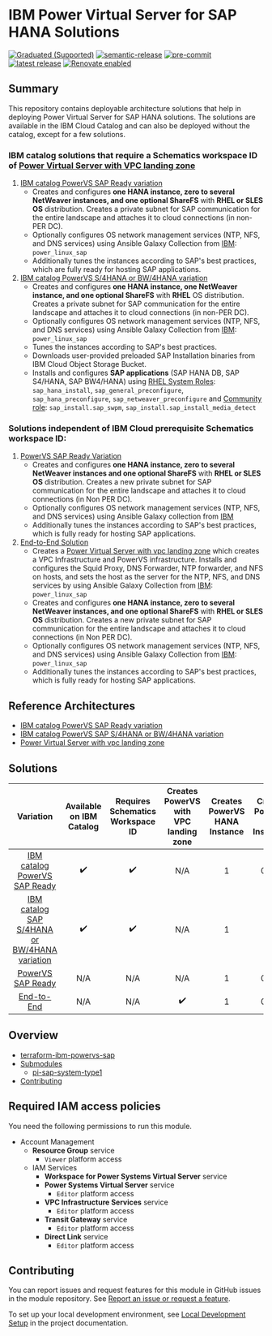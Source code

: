 <!-- BEGIN MODULE HOOK -->

# IBM Power Virtual Server for SAP HANA Solutions

<!-- UPDATE BADGE: Update the link for the badge below-->
[![Graduated (Supported)](https://img.shields.io/badge/status-Graduated%20(Supported)-brightgreen?style=plastic)](https://terraform-ibm-modules.github.io/documentation/#/badge-status)
[![semantic-release](https://img.shields.io/badge/%20%20%F0%9F%93%A6%F0%9F%9A%80-semantic--release-e10079.svg)](https://github.com/semantic-release/semantic-release)
[![pre-commit](https://img.shields.io/badge/pre--commit-enabled-brightgreen?logo=pre-commit&logoColor=white)](https://github.com/pre-commit/pre-commit)
[![latest release](https://img.shields.io/github/v/release/terraform-ibm-modules/terraform-ibm-powervs-sap?logo=GitHub&sort=semver)](https://github.com/terraform-ibm-modules/terraform-ibm-powervs-sap/releases/latest)
[![Renovate enabled](https://img.shields.io/badge/renovate-enabled-brightgreen.svg)](https://renovatebot.com/)

## Summary
This repository contains deployable architecture solutions that help in deploying Power Virtual Server for SAP HANA solutions. The solutions are available in the IBM Cloud Catalog and can also be deployed without the catalog, except for a few solutions.

### IBM catalog solutions that require a Schematics workspace ID of [Power Virtual Server with VPC landing zone](https://cloud.ibm.com/catalog/architecture/deploy-arch-ibm-pvs-inf-2dd486c7-b317-4aaa-907b-42671485ad96-global)
1. [IBM catalog PowerVS SAP Ready variation](https://github.com/terraform-ibm-modules/terraform-ibm-powervs-sap/tree/main/solutions/ibm-catalog/sap-ready-to-go)
    - Creates and configures **one HANA instance, zero to several NetWeaver instances, and one optional ShareFS** with **RHEL or SLES OS** distribution. Creates a private subnet for SAP communication for the entire landscape and attaches it to cloud connections (in non-PER DC).
    - Optionally configures OS network management services (NTP, NFS, and DNS services) using Ansible Galaxy Collection from [IBM](https://galaxy.ansible.com/ui/repo/published/ibm/power_linux_sap/): `power_linux_sap`
    - Additionally tunes the instances according to SAP's best practices, which are fully ready for hosting SAP applications.
2. [IBM catalog PowerVS S/4HANA or BW/4HANA variation](https://github.com/terraform-ibm-modules/terraform-ibm-powervs-sap/tree/main/solutions/ibm-catalog/sap-s4hana-bw4hana)
    - Creates and configures **one HANA instance, one NetWeaver instance, and one optional ShareFS** with **RHEL** OS distribution. Creates a private subnet for SAP communication for the entire landscape and attaches it to cloud connections (in non-PER DC).
    - Optionally configures OS network management services (NTP, NFS, and DNS services) using Ansible Galaxy Collection from [IBM](https://galaxy.ansible.com/ui/repo/published/ibm/power_linux_sap/): `power_linux_sap`
    - Tunes the instances according to SAP's best practices.
    - Downloads user-provided preloaded SAP Installation binaries from IBM Cloud Object Storage Bucket.
    - Installs and configures **SAP applications** (SAP HANA DB, SAP S4/HANA, SAP BW4/HANA) using [RHEL System Roles](https://access.redhat.com/articles/4488731): `sap_hana_install`, `sap_general_preconfigure`, `sap_hana_preconfigure`, `sap_netweaver_preconfigure` and [Community role](https://galaxy.ansible.com/ui/repo/published/community/sap_install/): `sap_install.sap_swpm`, `sap_install.sap_install_media_detect`


### Solutions independent of IBM Cloud prerequisite Schematics workspace ID:
1. [PowerVS SAP Ready Variation](https://github.com/terraform-ibm-modules/terraform-ibm-powervs-sap/tree/main/solutions/sap-ready-to-go)
   - Creates and configures **one HANA instance, zero to several NetWeaver instances and one optional ShareFS** with **RHEL or SLES OS** distribution. Creates a new private subnet for SAP communication for the entire landscape and attaches it to cloud connections (in Non PER DC).
   - Optionally configures OS network management services (NTP, NFS, and DNS services) using Ansible Galaxy collection from [IBM](https://galaxy.ansible.com/ui/repo/published/ibm/power_linux_sap/)
   - Additionally tunes the instances according to SAP's best practices, which is fully ready for hosting SAP applications.
2. [End-to-End Solution](https://github.com/terraform-ibm-modules/terraform-ibm-powervs-sap/tree/main/solutions/e2e)
    - Creates a [Power Virtual Server with vpc landing zone](https://github.com/terraform-ibm-modules/terraform-ibm-powervs-infrastructure/tree/main/modules/powervs-vpc-landing-zone) which creates a VPC Infrastructure and PowerVS infrastructure. Installs and configures the Squid Proxy, DNS Forwarder, NTP forwarder, and NFS on hosts, and sets the host as the server for the NTP, NFS, and DNS services by using Ansible Galaxy Collection from [IBM](https://galaxy.ansible.com/ui/repo/published/ibm/power_linux_sap/): `power_linux_sap`
    - Creates and configures **one HANA instance, zero to several NetWeaver instances, and one optional ShareFS** with **RHEL or SLES OS** distribution. Creates a new private subnet for SAP communication for the entire landscape and attaches it to cloud connections (in Non PER DC).
    - Optionally configures OS network management services (NTP, NFS, and DNS services) using Ansible Galaxy Collection from [IBM](https://galaxy.ansible.com/ui/repo/published/ibm/power_linux_sap/): `power_linux_sap`
    - Additionally tunes the instances according to SAP's best practices, which is fully ready for hosting SAP applications.


## Reference Architectures
- [IBM catalog PowerVS SAP Ready variation](https://github.com/terraform-ibm-modules/terraform-ibm-powervs-sap/blob/main/reference-architectures/sap-ready-to-go/deploy-arch-ibm-pvs-sap-ready-to-go.svg)
- [IBM catalog PowerVS SAP S/4HANA or BW/4HANA variation](https://github.com/terraform-ibm-modules/terraform-ibm-powervs-sap/blob/main/reference-architectures/sap-s4hana-bw4hana/deploy-arch-ibm-pvs-sap-s4hana-bw4hana.svg)
- [Power Virtual Server with vpc landing zone](https://github.com/terraform-ibm-modules/terraform-ibm-powervs-infrastructure/blob/main/reference-architectures/full-stack/deploy-arch-ibm-pvs-inf-full-stack.svg)


## Solutions
|                                  Variation                                  | Available on IBM Catalog | Requires Schematics Workspace ID | Creates PowerVS with VPC landing zone | Creates PowerVS HANA Instance | Creates PowerVS NW Instances | Performs PowerVS OS Config | Performs PowerVS SAP Tuning | Install SAP software |
|:---------------------------------------------------------------------------:|:------------------------:|:--------------------------------:|:-------------------------------------:|:-----------------------------:|:----------------------------:|:--------------------------:|:---------------------------:|:--------------------:|
| [ IBM catalog PowerVS SAP Ready ]( ./solutions/ibm-catalog/sap-ready-to-go/ ) |    :heavy_check_mark:    |        :heavy_check_mark:        |                  N/A                  |               1               |            0 to N            |     :heavy_check_mark:     |      :heavy_check_mark:     |          N/A         |
| [ IBM catalog SAP S/4HANA or BW/4HANA variation ]( ./solutions/ibm-catalog/sap-s4hana-bw4hana ) |    :heavy_check_mark:    |        :heavy_check_mark:        |                  N/A                  |               1               |            1            |     :heavy_check_mark:     |      :heavy_check_mark:     |          :heavy_check_mark:         |
|             [ PowerVS SAP Ready ]( ./solutions/sap-ready-to-go/ )             |            N/A           |                N/A               |                  N/A                  |               1               |            0 to N            |     :heavy_check_mark:     |      :heavy_check_mark:     |          N/A         |
|                      [ End-to-End ]( ./solutions/e2e/ )                     |            N/A           |                N/A               |           :heavy_check_mark:          |               1               |            0 to N            |     :heavy_check_mark:     |      :heavy_check_mark:     |          N/A         |


<!-- BEGIN OVERVIEW HOOK -->
## Overview
* [terraform-ibm-powervs-sap](#terraform-ibm-powervs-sap)
* [Submodules](./modules)
    * [pi-sap-system-type1](./modules/pi-sap-system-type1)
* [Contributing](#contributing)
<!-- END OVERVIEW HOOK -->


## Required IAM access policies

You need the following permissions to run this module.

- Account Management
    - **Resource Group** service
        - `Viewer` platform access
    - IAM Services
        - **Workspace for Power Systems Virtual Server** service
        - **Power Systems Virtual Server** service
            - `Editor` platform access
        - **VPC Infrastructure Services** service
            - `Editor` platform access
        - **Transit Gateway** service
            - `Editor` platform access
        - **Direct Link** service
            - `Editor` platform access

<!-- END MODULE HOOK -->


<!-- BEGIN CONTRIBUTING HOOK -->
## Contributing

You can report issues and request features for this module in GitHub issues in the module repository. See [Report an issue or request a feature](https://github.com/terraform-ibm-modules/.github/blob/main/.github/SUPPORT.md).

To set up your local development environment, see [Local Development Setup](https://terraform-ibm-modules.github.io/documentation/#/local-dev-setup) in the project documentation.
<!-- END CONTRIBUTING HOOK -->
